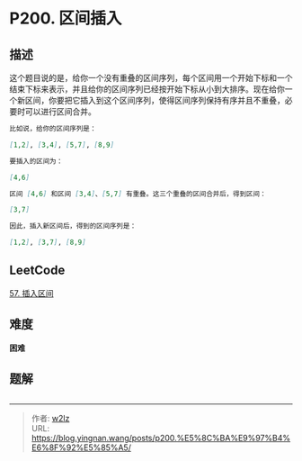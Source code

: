 # P200. 区间插入


<!--more-->

## 描述

这个题目说的是，给你一个没有重叠的区间序列，每个区间用一个开始下标和一个结束下标来表示，并且给你的区间序列已经按开始下标从小到大排序。现在给你一个新区间，你要把它插入到这个区间序列，使得区间序列保持有序并且不重叠，必要时可以进行区间合并。

```markdown
比如说，给你的区间序列是：

[1,2], [3,4], [5,7], [8,9]

要插入的区间为：

[4,6]

区间 [4,6] 和区间 [3,4]、[5,7] 有重叠。这三个重叠的区间合并后，得到区间：

[3,7]

因此，插入新区间后，得到的区间序列是：

[1,2], [3,7], [8,9]
```

## LeetCode

[57. 插入区间](https://leetcode.cn/problems/insert-interval/description/)

## 难度

**困难**

## 题解

```java

```


---

> 作者: [w2lz](https://github.com/w2lz)  
> URL: https://blog.yingnan.wang/posts/p200.%E5%8C%BA%E9%97%B4%E6%8F%92%E5%85%A5/  

